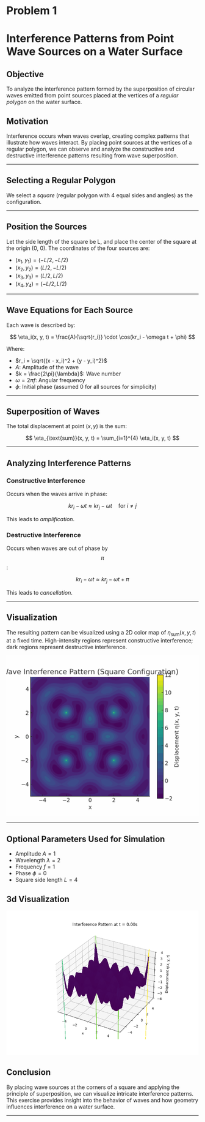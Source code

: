 # Problem 1

# Interference Patterns from Point Wave Sources on a Water Surface

## Objective
To analyze the interference pattern formed by the superposition of circular waves emitted from point sources placed at the vertices of a *regular polygon* on the water surface.

## Motivation
Interference occurs when waves overlap, creating complex patterns that illustrate how waves interact. By placing point sources at the vertices of a regular polygon, we can observe and analyze the constructive and destructive interference patterns resulting from wave superposition.

---

## Selecting a Regular Polygon

We select a *square* (regular polygon with 4 equal sides and angles) as the configuration.

---

## Position the Sources

Let the side length of the square be L, and place the center of the square at the origin (0, 0). The coordinates of the four sources are:

- $(x_1, y_1) = (-L/2, -L/2)$
- $(x_2, y_2) = (L/2, -L/2)$
- $(x_3, y_3) = (L/2, L/2)$
- $(x_4, y_4) = (-L/2, L/2)$

---

## Wave Equations for Each Source

Each wave is described by:

$$
\eta_i(x, y, t) = \frac{A}{\sqrt{r_i}} \cdot \cos(kr_i - \omega t + \phi)
$$

Where:

- $r_i = \sqrt{(x - x_i)^2 + (y - y_i)^2}$
- $A$: Amplitude of the wave
- $k = \frac{2\pi}{\lambda}$: Wave number
- $\omega = 2\pi f$: Angular frequency
- $\phi$: Initial phase (assumed 0 for all sources for simplicity)

---

## Superposition of Waves

The total displacement at point $(x, y)$ is the sum:

$$
\eta_{\text{sum}}(x, y, t) = \sum_{i=1}^{4} \eta_i(x, y, t)
$$

---

## Analyzing Interference Patterns

### Constructive Interference
Occurs when the waves arrive in phase:

$$
kr_i - \omega t \approx kr_j - \omega t \quad \text{for } i \neq j
$$

This leads to *amplification*.

### Destructive Interference
Occurs when waves are out of phase by $$\pi$$:

$$
kr_i - \omega t \approx kr_j - \omega t + \pi
$$

This leads to *cancellation*.

---

## Visualization

The resulting pattern can be visualized using a 2D color map of $\eta_{\text{sum}}(x, y, t)$ at a fixed time. High-intensity regions represent constructive interference; dark regions represent destructive interference.

![alt text](interference_animation.gif)

---


## Optional Parameters Used for Simulation

- Amplitude $A = 1$
- Wavelength $\lambda = 2$
- Frequency $f = 1$
- Phase $\phi = 0$
- Square side length $L = 4$

## 3d Visualization

![alt text](interference_4_sources_slower-1.gif)

## Conclusion

By placing wave sources at the corners of a square and applying the principle of superposition, we can visualize intricate interference patterns. This exercise provides insight into the behavior of waves and how geometry influences interference on a water surface.

---
